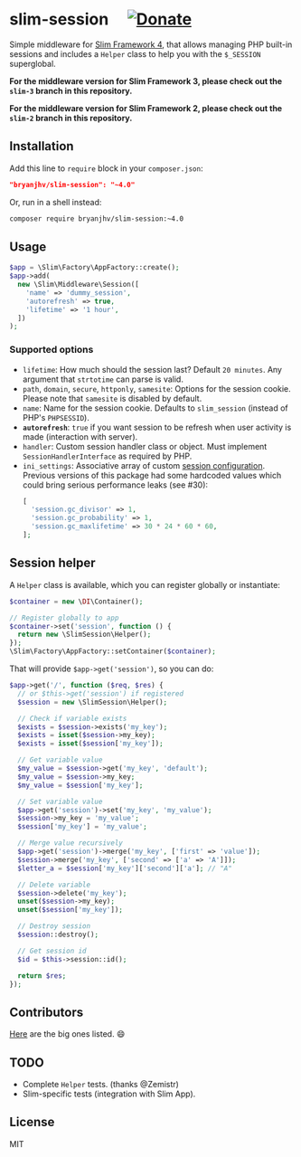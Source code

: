 # slim-session &nbsp;&nbsp;&nbsp; [![Donate][paybtn]][paylnk]

Simple middleware for [Slim Framework 4][slim], that allows managing PHP
built-in sessions and includes a `Helper` class to help you with the `$_SESSION`
superglobal.

**For the middleware version for Slim Framework 3, please check out the `slim-3`
branch in this repository.**

**For the middleware version for Slim Framework 2, please check out the `slim-2`
branch in this repository.**

## Installation

Add this line to `require` block in your `composer.json`:

```json
"bryanjhv/slim-session": "~4.0"
```

Or, run in a shell instead:

```sh
composer require bryanjhv/slim-session:~4.0
```

## Usage

```php
$app = \Slim\Factory\AppFactory::create();
$app->add(
  new \Slim\Middleware\Session([
    'name' => 'dummy_session',
    'autorefresh' => true,
    'lifetime' => '1 hour',
  ])
);
```

### Supported options

- `lifetime`: How much should the session last? Default `20 minutes`. Any
  argument that `strtotime` can parse is valid.
- `path`, `domain`, `secure`, `httponly`, `samesite`: Options for the session
  cookie. Please note that `samesite` is disabled by default.
- `name`: Name for the session cookie. Defaults to `slim_session` (instead of
  PHP's `PHPSESSID`).
- **`autorefresh`**: `true` if you want session to be refresh when user activity
  is made (interaction with server).
- `handler`: Custom session handler class or object. Must implement
  `SessionHandlerInterface` as required by PHP.
- `ini_settings`: Associative array of custom [session configuration][sesscfg].
  Previous versions of this package had some hardcoded values which could bring
  serious performance leaks (see #30):
  ```php
  [
    'session.gc_divisor' => 1,
    'session.gc_probability' => 1,
    'session.gc_maxlifetime' => 30 * 24 * 60 * 60,
  ];
  ```

## Session helper

A `Helper` class is available, which you can register globally or instantiate:

```php
$container = new \DI\Container();

// Register globally to app
$container->set('session', function () {
  return new \SlimSession\Helper();
});
\Slim\Factory\AppFactory::setContainer($container);
```

That will provide `$app->get('session')`, so you can do:

```php
$app->get('/', function ($req, $res) {
  // or $this->get('session') if registered
  $session = new \SlimSession\Helper();

  // Check if variable exists
  $exists = $session->exists('my_key');
  $exists = isset($session->my_key);
  $exists = isset($session['my_key']);

  // Get variable value
  $my_value = $session->get('my_key', 'default');
  $my_value = $session->my_key;
  $my_value = $session['my_key'];

  // Set variable value
  $app->get('session')->set('my_key', 'my_value');
  $session->my_key = 'my_value';
  $session['my_key'] = 'my_value';

  // Merge value recursively
  $app->get('session')->merge('my_key', ['first' => 'value']);
  $session->merge('my_key', ['second' => ['a' => 'A']]);
  $letter_a = $session['my_key']['second']['a']; // "A"

  // Delete variable
  $session->delete('my_key');
  unset($session->my_key);
  unset($session['my_key']);

  // Destroy session
  $session::destroy();

  // Get session id
  $id = $this->session::id();

  return $res;
});
```

## Contributors

[Here][contributors] are the big ones listed. :smile:

## TODO

- Complete `Helper` tests. (thanks @Zemistr)
- Slim-specific tests (integration with Slim App).

## License

MIT

[slim]: https://www.slimframework.com/docs/v4/
[sesscfg]: https://www.php.net/manual/en/session.configuration.php
[contributors]: https://github.com/bryanjhv/slim-session/graphs/contributors
[paybtn]: https://www.paypalobjects.com/en_US/i/btn/btn_donate_SM.gif
[paylnk]:
  https://www.paypal.com/cgi-bin/webscr?cmd=_s-xclick&hosted_button_id=DVB7SSMVSHGTN
